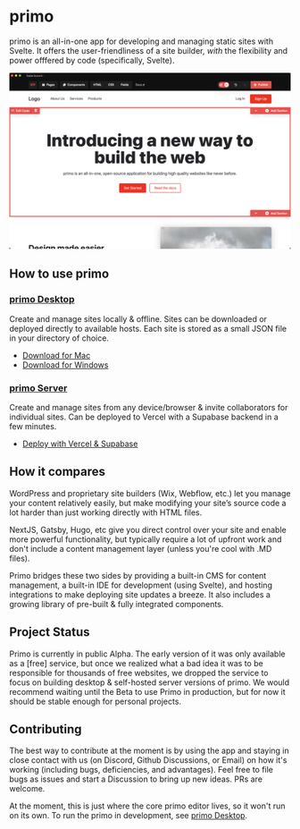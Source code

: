 # primo

primo is an all-in-one app for developing and managing static sites with Svelte. It offers the user-friendliness of a site builder, *with* the flexibility and power offfered by code (specifically, Svelte). 

![screenshot](./screenshot.png)

## How to use primo

### [primo Desktop](https://github.com/primo-af/primo-desktop)
Create and manage sites locally & offline. Sites can be downloaded or deployed directly to available hosts. Each site is stored as a small JSON file in your directory of choice. 
* [Download for Mac](https://github.com/primo-af/primo-desktop/releases/download/v0.1.1/primo-darwin-x64-1.0.0.zip)
* [Download for Windows](https://github.com/primo-af/primo-desktop/releases/download/v0.1.0-alpha-windows/primo.exe)

### [primo Server](https://github.com/primo-af/primo-server)
Create and manage sites from any device/browser & invite collaborators for individual sites. Can be deployed to Vercel with a Supabase backend in a few minutes.
* [Deploy with Vercel & Supabase](https://github.com/primo-af/primo-server#setup)

## How it compares

WordPress and proprietary site builders (Wix, Webflow, etc.) let you manage your content relatively easily, but make modifying your site’s source code a lot harder than just working directly with HTML files.

NextJS, Gatsby, Hugo, etc give you direct control over your site and enable more powerful functionality, but typically require a lot of upfront work and don't include a content management layer (unless you're cool with .MD files). 

Primo bridges these two sides by providing a built-in CMS for content management, a built-in IDE for development (using Svelte), and hosting integrations to make deploying site updates a breeze. It also includes a growing library of pre-built & fully integrated components. 

## Project Status

Primo is currently in public Alpha. The early version of it was only available as a [free] service, but once we realized what a bad idea it was to be responsible for thousands of free websites, we dropped the service to focus on building desktop & self-hosted server versions of primo. We would recommend waiting until the Beta to use Primo in production, but for now it should be stable enough for personal projects. 

## Contributing

The best way to contribute at the moment is by using the app and staying in close contact with us (on Discord, Github Discussions, or Email) on how it's working (including bugs, deficiencies, and advantages). Feel free to file bugs as issues and start a Discussion to bring up new ideas. PRs are welcome. 

At the moment, this is just where the core primo editor lives, so it won't run on its own. To run the primo in development, see [primo Desktop](https://github.com/primo-af/primo-desktop). 
